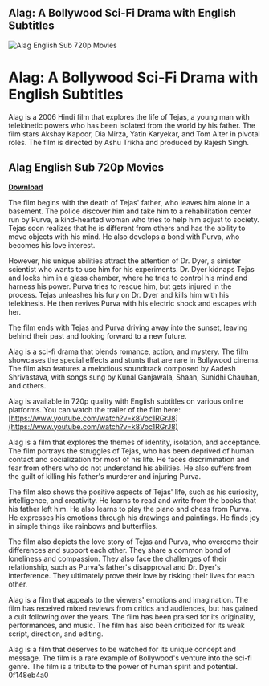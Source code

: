## Alag: A Bollywood Sci-Fi Drama with English Subtitles

 
![Alag English Sub 720p Movies](https://i.ytimg.com/vi/ZsM3no-byJA/maxresdefault.jpg)

 
# Alag: A Bollywood Sci-Fi Drama with English Subtitles
 
Alag is a 2006 Hindi film that explores the life of Tejas, a young man with telekinetic powers who has been isolated from the world by his father. The film stars Akshay Kapoor, Dia Mirza, Yatin Karyekar, and Tom Alter in pivotal roles. The film is directed by Ashu Trikha and produced by Rajesh Singh.
 
## Alag English Sub 720p Movies


[**Download**](https://www.google.com/url?q=https%3A%2F%2Fbyltly.com%2F2tKGmC&sa=D&sntz=1&usg=AOvVaw21j78iPZQec4eMthV0YFDl)

 
The film begins with the death of Tejas' father, who leaves him alone in a basement. The police discover him and take him to a rehabilitation center run by Purva, a kind-hearted woman who tries to help him adjust to society. Tejas soon realizes that he is different from others and has the ability to move objects with his mind. He also develops a bond with Purva, who becomes his love interest.
 
However, his unique abilities attract the attention of Dr. Dyer, a sinister scientist who wants to use him for his experiments. Dr. Dyer kidnaps Tejas and locks him in a glass chamber, where he tries to control his mind and harness his power. Purva tries to rescue him, but gets injured in the process. Tejas unleashes his fury on Dr. Dyer and kills him with his telekinesis. He then revives Purva with his electric shock and escapes with her.
 
The film ends with Tejas and Purva driving away into the sunset, leaving behind their past and looking forward to a new future.
 
Alag is a sci-fi drama that blends romance, action, and mystery. The film showcases the special effects and stunts that are rare in Bollywood cinema. The film also features a melodious soundtrack composed by Aadesh Shrivastava, with songs sung by Kunal Ganjawala, Shaan, Sunidhi Chauhan, and others.
 
Alag is available in 720p quality with English subtitles on various online platforms. You can watch the trailer of the film here: [https://www.youtube.com/watch?v=k8Voc1RGrJ8](https://www.youtube.com/watch?v=k8Voc1RGrJ8)
  
Alag is a film that explores the themes of identity, isolation, and acceptance. The film portrays the struggles of Tejas, who has been deprived of human contact and socialization for most of his life. He faces discrimination and fear from others who do not understand his abilities. He also suffers from the guilt of killing his father's murderer and injuring Purva.
 
The film also shows the positive aspects of Tejas' life, such as his curiosity, intelligence, and creativity. He learns to read and write from the books that his father left him. He also learns to play the piano and chess from Purva. He expresses his emotions through his drawings and paintings. He finds joy in simple things like rainbows and butterflies.
 
The film also depicts the love story of Tejas and Purva, who overcome their differences and support each other. They share a common bond of loneliness and compassion. They also face the challenges of their relationship, such as Purva's father's disapproval and Dr. Dyer's interference. They ultimately prove their love by risking their lives for each other.
 
Alag is a film that appeals to the viewers' emotions and imagination. The film has received mixed reviews from critics and audiences, but has gained a cult following over the years. The film has been praised for its originality, performances, and music. The film has also been criticized for its weak script, direction, and editing.
 
Alag is a film that deserves to be watched for its unique concept and message. The film is a rare example of Bollywood's venture into the sci-fi genre. The film is a tribute to the power of human spirit and potential.
 0f148eb4a0
